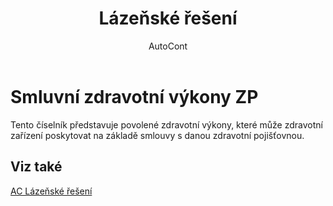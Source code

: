 ﻿---
    title: "Lázeňské řešení"
    author: AutoCont
    ms.date: 04/30/2018
    ms.topic: article
    ms.prod: dynamics-nav-2017
    ms.contentlocale: cs-cz
    ms.lasthandoff: 04/30/2018
---

# Smluvní zdravotní výkony ZP

Tento číselník představuje povolené zdravotní výkony, které může zdravotní zařízení poskytovat na základě smlouvy s danou zdravotní pojišťovnou. 


## <a name="see-also"></a>Viz také
[AC Lázeňské řešení](ac-spa-solution.md)
